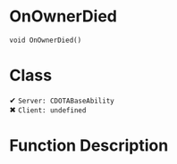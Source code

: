 # OnOwnerDied
```
void OnOwnerDied()
```
# Class
✔ `Server: CDOTABaseAbility`  
✖ `Client: undefined`  

# Function Description

